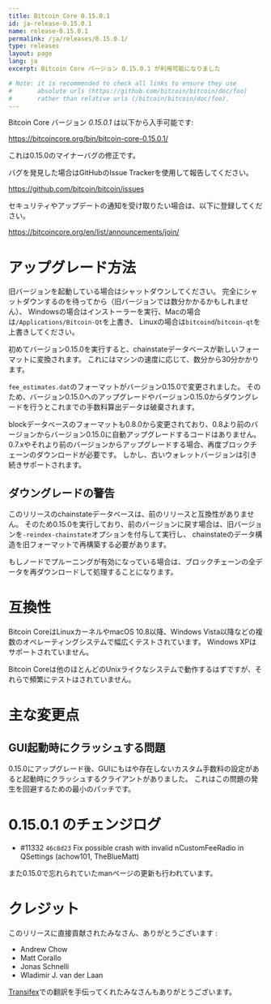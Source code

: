 ```yaml
---
title: Bitcoin Core 0.15.0.1
id: ja-release-0.15.0.1
name: release-0.15.0.1
permalink: /ja/releases/0.15.0.1/
type: releases
layout: page
lang: ja
excerpt: Bitcoin Core バージョン 0.15.0.1 が利用可能になりました

# Note: it is recommended to check all links to ensure they use
#       absolute urls (https://github.com/bitcoin/bitcoin/doc/foo)
#       rather than relative urls (/bitcoin/bitcoin/doc/foo).
---
```


Bitcoin Core バージョン *0.15.0.1* は以下から入手可能です:

  <https://bitcoincore.org/bin/bitcoin-core-0.15.0.1/>

これは0.15.0のマイナーバグの修正です。

バグを発見した場合はGitHubのIssue Trackerを使用して報告してください。

  <https://github.com/bitcoin/bitcoin/issues>

セキュリティやアップデートの通知を受け取りたい場合は、以下に登録してください。

  <https://bitcoincore.org/en/list/announcements/join/>

アップグレード方法
==============

旧バージョンを起動している場合はシャットダウンしてください。
完全にシャットダウンするのを待ってから（旧バージョンでは数分かかるかもしれません）、
Windowsの場合はインストーラーを実行、Macの場合は`/Applications/Bitcoin-Qt`を上書き、
Linuxの場合は`bitcoind`/`bitcoin-qt`を上書きしてください。

初めてバージョン0.15.0を実行すると、chainstateデータベースが新しいフォーマットに変換されます。
これにはマシンの速度に応じて、数分から30分かかります。

`fee_estimates.dat`のフォーマットがバージョン0.15.0で変更されました。
そのため、バージョン0.15.0へのアップグレードやバージョン0.15.0からダウングレードを行うとこれまでの手数料算出データは破棄されます。

blockデータベースのフォーマットも0.8.0から変更されており、0.8より前のバージョンからバージョン0.15.0に自動アップグレードするコードはありません。
0.7.xやそれより前のバージョンからアップグレードする場合、再度ブロックチェーンのダウンロードが必要です。
しかし、古いウォレットバージョンは引き続きサポートされます。

ダウングレードの警告
-------------------

このリリースのchainstateデータベースは、前のリリースと互換性がありません。
そのため0.15.0を実行しており、前のバージョンに戻す場合は、旧バージョンを`-reindex-chainstate`オプションを付与して実行し、
chainstateのデータ構造を旧フォーマットで再構築する必要があります。

もしノードでプルーニングが有効になっている場合は、ブロックチェーンの全データを再ダウンロードして処理することになります。

互換性
==============

Bitcoin CoreはLinuxカーネルやmacOS 10.8以降、Windows Vista以降などの複数のオペレーティングシステムで幅広くテストされています。
Windows XPはサポートされていません。

Bitcoin Coreは他のほとんどのUnixライクなシステムで動作するはずですが、それらで頻繁にテストはされていません。

主な変更点
===============

GUI起動時にクラッシュする問題
-------------------------

0.15.0にアップグレード後、GUIにもはや存在しないカスタム手数料の設定があると起動時にクラッシュするクライアントがありました。
これはこの問題の発生を回避するための最小のパッチです。

0.15.0.1 のチェンジログ
====================

-  #11332 `46c8d23` Fix possible crash with invalid nCustomFeeRadio in QSettings (achow101, TheBlueMatt)

また0.15.0で忘れられていたmanページの更新も行われています。

クレジット
=======

このリリースに直接貢献されたみなさん、ありがとうございます :

- Andrew Chow
- Matt Corallo
- Jonas Schnelli
- Wladimir J. van der Laan

[Transifex](https://www.transifex.com/projects/p/bitcoin/)での翻訳を手伝ってくれたみなさんもありがとうございます。

